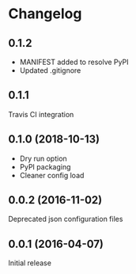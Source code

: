 # Changelog

## 0.1.2
- MANIFEST added to resolve PyPI
- Updated .gitignore

## 0.1.1
Travis CI integration

## 0.1.0 (2018-10-13)
- Dry run option
- PyPI packaging
- Cleaner config load

## 0.0.2 (2016-11-02)
Deprecated json configuration files

## 0.0.1 (2016-04-07)
Initial release
